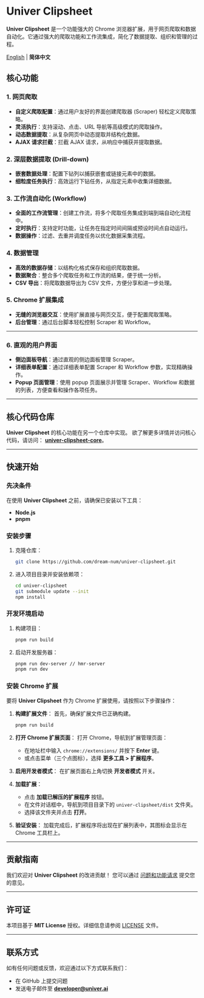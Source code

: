 # Univer Clipsheet

**Univer Clipsheet** 是一个功能强大的 Chrome 浏览器扩展，用于网页爬取和数据自动化。它通过强大的爬取功能和工作流集成，简化了数据提取、组织和管理的过程。

[English](./README.md) | **简体中文**

## 核心功能

### 1. 网页爬取

- **自定义爬取配置**：通过用户友好的界面创建爬取器 (Scraper) 轻松定义爬取策略。
- **灵活执行**：支持滚动、点击、URL 导航等高级模式的爬取操作。
- **动态数据提取**：从复杂网页中动态提取并结构化数据。
- **AJAX 请求拦截**：拦截 AJAX 请求，从响应中捕获并提取数据。

### 2. 深层数据提取 (Drill-down)

- **嵌套数据处理**：配置下钻列以捕获嵌套或链接元素中的数据。
- **细粒度任务执行**：高效运行下钻任务，从指定元素中收集详细数据。

### 3. 工作流自动化 (Workflow)

- **全面的工作流管理**：创建工作流，将多个爬取任务集成到端到端自动化流程中。
- **定时执行**：支持定时功能，让任务在指定时间间隔或预设时间点自动运行。
- **数据操作**：过滤、去重并调度任务以优化数据采集流程。

### 4. 数据管理

- **高效的数据存储**：以结构化格式保存和组织爬取数据。
- **数据聚合**：整合多个爬取任务和工作流的结果，便于统一分析。
- **CSV 导出**：将爬取数据导出为 CSV 文件，方便分享和进一步处理。

### 5. Chrome 扩展集成

- **无缝的浏览器交互**：使用扩展直接与网页交互，便于配置爬取策略。
- **后台管理**：通过后台脚本轻松控制 Scraper 和 Workflow。

---

### 6. 直观的用户界面

- **侧边面板导航**：通过直观的侧边面板管理 Scraper。
- **详细表单配置**：通过详细表单配置 Scraper 和 Workflow 参数，实现精确操作。
- **Popup 页面管理**：使用 popup 页面展示并管理 Scraper、Workflow 和数据的列表，方便查看和操作各项任务。

---

## 核心代码仓库

**Univer Clipsheet** 的核心功能在另一个仓库中实现。
欲了解更多详情并访问核心代码，请访问：
**[univer-clipsheet-core](https://github.com/dream-num/univer-clipsheet-core)**。

---

## 快速开始

### 先决条件

在使用 **Univer Clipsheet** 之前，请确保已安装以下工具：

- **Node.js**
- **pnpm**

### 安装步骤

1. 克隆仓库：

   ```bash
   git clone https://github.com/dream-num/univer-clipsheet.git
   ```

2. 进入项目目录并安装依赖项：

   ```bash
   cd univer-clipsheet
   git submodule update --init
   npm install
   ```

### 开发环境启动

1. 构建项目：

   ```bash
   pnpm run build
   ```

2. 启动开发服务器：

   ```bash
   pnpm run dev-server // hmr-server
   pnpm run dev
   ```

### 安装 Chrome 扩展

要将 **Univer Clipsheet** 作为 Chrome 扩展使用，请按照以下步骤操作：

1. **构建扩展文件**：
   首先，确保扩展文件已正确构建。

   ```bash
   pnpm run build
   ```

2. **打开 Chrome 扩展页面**：
   打开 Chrome，导航到扩展管理页面：
   - 在地址栏中输入 `chrome://extensions/` 并按下 **Enter** 键。
   - 或点击菜单（三个点图标），选择 **更多工具 > 扩展程序**。

3. **启用开发者模式**：
   在扩展页面右上角切换 **开发者模式** 开关。

4. **加载扩展**：
   - 点击 **加载已解压的扩展程序** 按钮。
   - 在文件对话框中，导航到项目目录下的 `univer-clipsheet/dist` 文件夹。
   - 选择该文件夹并点击 **打开**。

5. **验证安装**：
   加载完成后，扩展程序将出现在扩展列表中，其图标会显示在 Chrome 工具栏上。

---

## 贡献指南

我们欢迎对 **Univer Clipsheet** 的改进贡献！
您可以通过 [问题和功能请求](https://github.com/dream-num/univer-clipsheet/issues?q=sort%3Aupdated-desc+is%3Aissue+is%3Aopen) 提交您的意见。

---

## 许可证

本项目基于 **MIT License** 授权。详细信息请参阅 [LICENSE](./LICENSE) 文件。

---

## 联系方式

如有任何问题或反馈，欢迎通过以下方式联系我们：

- 在 GitHub 上提交问题
- 发送电子邮件至 **[developer@univer.ai](mailto:developer@univer.ai)**
